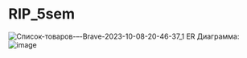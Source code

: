 # RIP_5sem
![Список-товаров-–-Brave-2023-10-08-20-46-37_1](https://github.com/StroGe27/RIP_5sem/assets/92043401/20ab7205-3d03-44d0-a55d-9961c931103c)
ER Диаграмма:
![image](https://github.com/StroGe27/RIP_5sem/assets/92043401/c38c74ee-ac56-422b-bae4-4946aa37d616)
